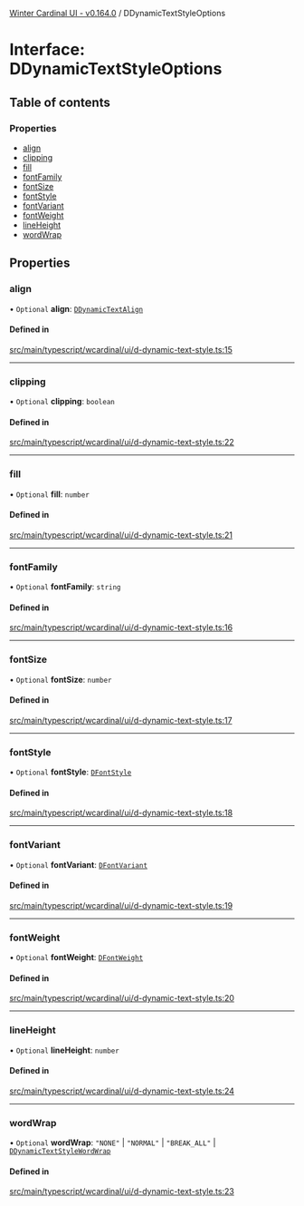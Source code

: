 [Winter Cardinal UI - v0.164.0](../index.md) / DDynamicTextStyleOptions

# Interface: DDynamicTextStyleOptions

## Table of contents

### Properties

- [align](DDynamicTextStyleOptions.md#align)
- [clipping](DDynamicTextStyleOptions.md#clipping)
- [fill](DDynamicTextStyleOptions.md#fill)
- [fontFamily](DDynamicTextStyleOptions.md#fontfamily)
- [fontSize](DDynamicTextStyleOptions.md#fontsize)
- [fontStyle](DDynamicTextStyleOptions.md#fontstyle)
- [fontVariant](DDynamicTextStyleOptions.md#fontvariant)
- [fontWeight](DDynamicTextStyleOptions.md#fontweight)
- [lineHeight](DDynamicTextStyleOptions.md#lineheight)
- [wordWrap](DDynamicTextStyleOptions.md#wordwrap)

## Properties

### align

• `Optional` **align**: [`DDynamicTextAlign`](../index.md#ddynamictextalign)

#### Defined in

[src/main/typescript/wcardinal/ui/d-dynamic-text-style.ts:15](https://github.com/winter-cardinal/winter-cardinal-ui/blob/v0.164.0/src/main/typescript/wcardinal/ui/d-dynamic-text-style.ts#L15)

___

### clipping

• `Optional` **clipping**: `boolean`

#### Defined in

[src/main/typescript/wcardinal/ui/d-dynamic-text-style.ts:22](https://github.com/winter-cardinal/winter-cardinal-ui/blob/v0.164.0/src/main/typescript/wcardinal/ui/d-dynamic-text-style.ts#L22)

___

### fill

• `Optional` **fill**: `number`

#### Defined in

[src/main/typescript/wcardinal/ui/d-dynamic-text-style.ts:21](https://github.com/winter-cardinal/winter-cardinal-ui/blob/v0.164.0/src/main/typescript/wcardinal/ui/d-dynamic-text-style.ts#L21)

___

### fontFamily

• `Optional` **fontFamily**: `string`

#### Defined in

[src/main/typescript/wcardinal/ui/d-dynamic-text-style.ts:16](https://github.com/winter-cardinal/winter-cardinal-ui/blob/v0.164.0/src/main/typescript/wcardinal/ui/d-dynamic-text-style.ts#L16)

___

### fontSize

• `Optional` **fontSize**: `number`

#### Defined in

[src/main/typescript/wcardinal/ui/d-dynamic-text-style.ts:17](https://github.com/winter-cardinal/winter-cardinal-ui/blob/v0.164.0/src/main/typescript/wcardinal/ui/d-dynamic-text-style.ts#L17)

___

### fontStyle

• `Optional` **fontStyle**: [`DFontStyle`](../index.md#dfontstyle)

#### Defined in

[src/main/typescript/wcardinal/ui/d-dynamic-text-style.ts:18](https://github.com/winter-cardinal/winter-cardinal-ui/blob/v0.164.0/src/main/typescript/wcardinal/ui/d-dynamic-text-style.ts#L18)

___

### fontVariant

• `Optional` **fontVariant**: [`DFontVariant`](../index.md#dfontvariant)

#### Defined in

[src/main/typescript/wcardinal/ui/d-dynamic-text-style.ts:19](https://github.com/winter-cardinal/winter-cardinal-ui/blob/v0.164.0/src/main/typescript/wcardinal/ui/d-dynamic-text-style.ts#L19)

___

### fontWeight

• `Optional` **fontWeight**: [`DFontWeight`](../index.md#dfontweight)

#### Defined in

[src/main/typescript/wcardinal/ui/d-dynamic-text-style.ts:20](https://github.com/winter-cardinal/winter-cardinal-ui/blob/v0.164.0/src/main/typescript/wcardinal/ui/d-dynamic-text-style.ts#L20)

___

### lineHeight

• `Optional` **lineHeight**: `number`

#### Defined in

[src/main/typescript/wcardinal/ui/d-dynamic-text-style.ts:24](https://github.com/winter-cardinal/winter-cardinal-ui/blob/v0.164.0/src/main/typescript/wcardinal/ui/d-dynamic-text-style.ts#L24)

___

### wordWrap

• `Optional` **wordWrap**: ``"NONE"`` \| ``"NORMAL"`` \| ``"BREAK_ALL"`` \| [`DDynamicTextStyleWordWrap`](../index.md#ddynamictextstylewordwrap)

#### Defined in

[src/main/typescript/wcardinal/ui/d-dynamic-text-style.ts:23](https://github.com/winter-cardinal/winter-cardinal-ui/blob/v0.164.0/src/main/typescript/wcardinal/ui/d-dynamic-text-style.ts#L23)
